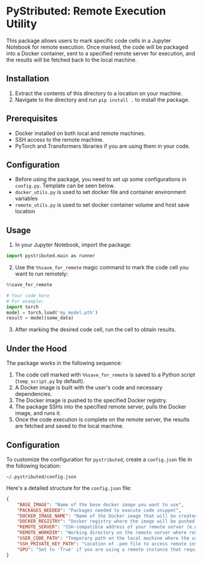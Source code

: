 
# PyStributed: Remote Execution Utility

This package allows users to mark specific code cells in a Jupyter Notebook for remote execution. Once marked, the code will be packaged into a Docker container, sent to a specified remote server for execution, and the results will be fetched back to the local machine.

## Installation

1. Extract the contents of this directory to a location on your machine.
2. Navigate to the directory and run `pip install .` to install the package.

## Prerequisites

- Docker installed on both local and remote machines.
- SSH access to the remote machine.
- PyTorch and Transformers libraries if you are using them in your code.

## Configuration

- Before using the package, you need to set up some configurations in `config.py`. Template can be seen below.
- `docker_utils.py` is used to set docker file and container environment variables
- `remote_utils.py` is used to set docker container volume and host save location

## Usage

1. In your Jupyter Notebook, import the package:

```python
import pystributed.main as runner
```

2. Use the `%%save_for_remote` magic command to mark the code cell you want to run remotely:

```python
%%save_for_remote

# Your code here
# For example:
import torch
model = torch.load('my_model.pth')
result = model(some_data)
```

3. After marking the desired code cell, run the cell to obtain results.

## Under the Hood

The package works in the following sequence:

1. The code cell marked with `%%save_for_remote` is saved to a Python script (`temp_script.py` by default).
2. A Docker image is built with the user's code and necessary dependencies.
3. The Docker image is pushed to the specified Docker registry.
4. The package SSHs into the specified remote server, pulls the Docker image, and runs it.
5. Once the code execution is complete on the remote server, the results are fetched and saved to the local machine.


## Configuration

To customize the configuration for `pystributed`, create a `config.json` file in the following location:

```
~/.pystributed/config.json
```

Here's a detailed structure for the `config.json` file:

```json
{
    "BASE_IMAGE": "Name of the base docker image you want to use",
    "PACKAGES_NEEDED": "Packages needed to execute code snippet",
    "DOCKER_IMAGE_NAME": "Name of the Docker image that will be created.",
    "DOCKER_REGISTRY": "Docker registry where the image will be pushed.",
    "REMOTE_SERVER": "SSH-compatible address of your remote server (e.g., `user@remote_server_ip`).",
    "REMOTE_WORKDIR": "Working directory on the remote server where results will be stored.",
    "USER_CODE_PATH": "Temporary path on the local machine where the user's code will be saved before packaging.",
    "SSH_PRIVATE_KEY_PATH": "Location of .pem file to access remote instance",
    "GPU": "Set to 'True' if you are using a remote instance that requires your docker container to access the GPU on the instance"
}
```


